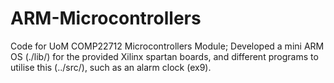 # ARM-Microcontrollers

Code for UoM COMP22712 Microcontrollers Module; Developed a mini ARM OS (./lib/) for the provided Xilinx spartan boards, and different programs to utilise this (../src/), such as an alarm clock (ex9).